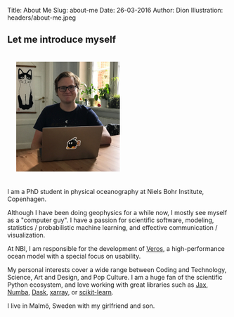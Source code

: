 Title: About Me
Slug: about-me
Date: 26-03-2016
Author: Dion
Illustration: headers/about-me.jpeg

## Let me introduce myself
<img class="img-circle pull-right" style="margin: 20px; max-height: 250px;" src="images/dion.jpg" alt="That's me!">

I am a PhD student in physical oceanography at Niels Bohr Institute, Copenhagen.

Although I have been doing geophysics for a while now, I mostly see myself as a "computer guy". I have a passion for scientific software, modeling, statistics / probabilistic machine learning, and effective communication / visualization.

At NBI, I am responsible for the development of [Veros](#code-projects), a high-performance ocean model with a special focus on usability.

My personal interests cover a wide range between Coding and Technology, Science, Art and Design, and Pop Culture. I am a huge fan of the scientific Python ecosystem, and love working with great libraries such as [Jax](https://github.com/google/jax), [Numba](http://numba.pydata.org/), [Dask](https://dask.org/), [xarray](http://xarray.pydata.org/en/stable/), or [scikit-learn](https://scikit-learn.org/stable/).

I live in Malmö, Sweden with my girlfriend and son.
<div class="clearfix"></div>
